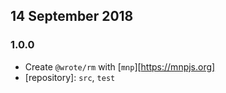 ## 14 September 2018

### 1.0.0

- Create `@wrote/rm` with [`mnp`][https://mnpjs.org]
- [repository]: `src`, `test`
